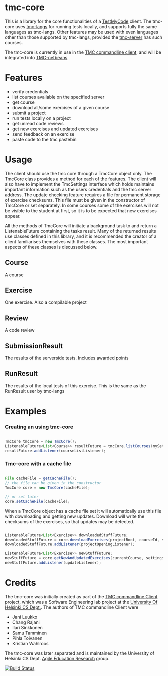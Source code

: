 # tmc-core

This is a library for the core functionalities of a [TestMyCode](testmycode.github.io) 
client. The tmc-core uses [tmc-langs](https://github.com/testmycode/tmc-langs) for 
running tests locally, and supports fully the same languages as tmc-langs. Other features
may be used with even languages other than those supported by tmc-langs, provided the
[tmc-server](https://github.com/testmycode/tmc-server) has such courses.

The tmc-core is currently in use in the [TMC commandline client](https://github.com/rage/tmc-cli),
and will be integrated into [TMC-netbeans](https://github.com/testmycode/tmc-netbeans)

# Features

 - verify credentials
 - list courses available on the specified server
 - get course
 - download all/some exercises of a given course
 - submit a project
 - run tests locally on a project
 - get unread code reviews
 - get new exercises and updated exercises
 - send feedback on an exercise
 - paste code to the tmc pastebin

# Usage
 
 The client should use the tmc core through a TmcCore object only. The TmcCore
 class provides a method for each of the features. The client will also have to
 implement the TmcSettings interface which holds maintains important information
 such as the users credentials and the tmc server address. The update checking
 feature requires a file for permanent storage of exercise checksums. This file
 must be given in the constructor of TmcCore or set separately. In some courses
 some of the exercises will not be visible to the student at first, so it is to 
 be expected that new exercises appear. 

 All the methods of TmcCore will initiate a background task to and return a 
 ListenableFuture containing the tasks result. Many of the returned results use
 classes defined in this library, and it is recommended the creator of a client 
 familiarises themselves with these classes. The most important aspects of these
 classes is discussed below.

## Course

A course

## Exercise

One exercise. Also a compilable project

## Review

A code review

## SubmissionResult

The results of the serverside tests. Includes awarded points

## RunResult

The results of the local tests of this exercise. This is the same as the RunResult
user by tmc-langs

# Examples

### Creating an using tmc-core

```java

TmcCore tmcCore = new TmcCore();
ListenableFuture<List<Course>> resultFuture = tmcCore.listCourses(mySettings);
resultFuture.addListener(courseListListener);

```

### Tmc-core with a cache file

```java

File cacheFile = getCacheFile();
// the file can be given in the constructor
TmcCore core = new TmcCore(cacheFile);

// or set later
core.setCacheFile(cacheFile);

```
When a TmcCore object has a cache file set it will automatically use this file with 
downloading and getting new updates. Download will write the checksums of the 
exercises, so that updates may be detected.

```java

ListenableFuture<List<Exercise>> downloadedStuffFuture;
downloadedStuffFuture = core.downloadExercises(projectRoot, courseId, settings);
downloadedStuffFuture.addListener(projectOpeningListener);

ListenableFuture<List<Exercise>> newStuffFuture;
newStuffFuture = core.getNewAndUpdatedExercises(currentCourse, settings);
newStuffFuture.addListener(updateListener);

```


# Credits

The tmc-core was initially created as part of the [TMC commandline Client](https://github.com/rage/tmc-cli) project, which was a Software Engineering lab project at the
[University Of Helsinki CS Dept.](cs.helsinki.fi). The authors of TMC commandline Client were

 - Jani Luukko
 - Chang Rajani
 - Ilari Sinkkonen
 - Samu Tamminen
 - Pihla Toivanen
 - Kristian Wahlroos

The tmc-core was later separated and is maintained by the University of Helsinki CS Dept. [Agile Education Research](https://github/rage) group.


  [![Build Status](https://travis-ci.org/rage/tmc-core.svg?branch=master)](https://travis-ci.org/rage/tmc-core)
  
